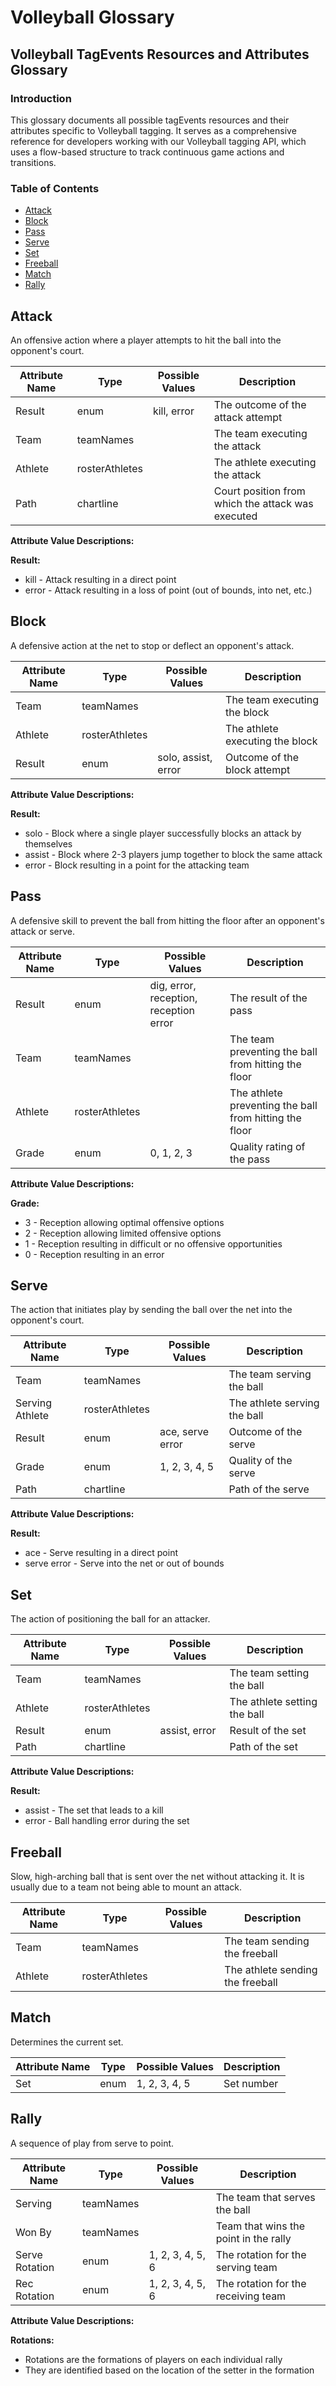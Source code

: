 # Volleyball Glossary

## Volleyball TagEvents Resources and Attributes Glossary

### Introduction

This glossary documents all possible tagEvents resources and their attributes specific to Volleyball tagging. It serves as a comprehensive reference for developers working with our Volleyball tagging API, which uses a flow-based structure to track continuous game actions and transitions.

### Table of Contents

- [Attack](#attack)
- [Block](#block)
- [Pass](#pass)
- [Serve](#serve)
- [Set](#set)
- [Freeball](#freeball)
- [Match](#match)
- [Rally](#rally)

## Attack

An offensive action where a player attempts to hit the ball into the opponent's court.

| Attribute Name | Type | Possible Values | Description |
|----------------|------|----------------|-------------|
| Result | enum | kill, error | The outcome of the attack attempt |
| Team | teamNames | | The team executing the attack |
| Athlete | rosterAthletes | | The athlete executing the attack |
| Path | chartline | | Court position from which the attack was executed |

**Attribute Value Descriptions:**

**Result:**
- kill - Attack resulting in a direct point
- error - Attack resulting in a loss of point (out of bounds, into net, etc.)

## Block

A defensive action at the net to stop or deflect an opponent's attack.

| Attribute Name | Type | Possible Values | Description |
|----------------|------|----------------|-------------|
| Team | teamNames | | The team executing the block |
| Athlete | rosterAthletes | | The athlete executing the block |
| Result | enum | solo, assist, error | Outcome of the block attempt |

**Attribute Value Descriptions:**

**Result:**
- solo - Block where a single player successfully blocks an attack by themselves
- assist - Block where 2-3 players jump together to block the same attack
- error - Block resulting in a point for the attacking team

## Pass

A defensive skill to prevent the ball from hitting the floor after an opponent's attack or serve.

| Attribute Name | Type | Possible Values | Description |
|----------------|------|----------------|-------------|
| Result | enum | dig, error, reception, reception error | The result of the pass |
| Team | teamNames | | The team preventing the ball from hitting the floor |
| Athlete | rosterAthletes | | The athlete preventing the ball from hitting the floor |
| Grade | enum | 0, 1, 2, 3 | Quality rating of the pass |

**Attribute Value Descriptions:**

**Grade:**
- 3 - Reception allowing optimal offensive options
- 2 - Reception allowing limited offensive options
- 1 - Reception resulting in difficult or no offensive opportunities
- 0 - Reception resulting in an error

## Serve

The action that initiates play by sending the ball over the net into the opponent's court.

| Attribute Name | Type | Possible Values | Description |
|----------------|------|----------------|-------------|
| Team | teamNames | | The team serving the ball |
| Serving Athlete | rosterAthletes | | The athlete serving the ball |
| Result | enum | ace, serve error | Outcome of the serve |
| Grade | enum | 1, 2, 3, 4, 5 | Quality of the serve |
| Path | chartline | | Path of the serve |

**Attribute Value Descriptions:**

**Result:**
- ace - Serve resulting in a direct point
- serve error - Serve into the net or out of bounds

## Set

The action of positioning the ball for an attacker.

| Attribute Name | Type | Possible Values | Description |
|----------------|------|----------------|-------------|
| Team | teamNames | | The team setting the ball |
| Athlete | rosterAthletes | | The athlete setting the ball |
| Result | enum | assist, error | Result of the set |
| Path | chartline | | Path of the set |

**Attribute Value Descriptions:**

**Result:**
- assist - The set that leads to a kill
- error - Ball handling error during the set

## Freeball

Slow, high-arching ball that is sent over the net without attacking it. It is usually due to a team not being able to mount an attack.

| Attribute Name | Type | Possible Values | Description |
|----------------|------|----------------|-------------|
| Team | teamNames | | The team sending the freeball |
| Athlete | rosterAthletes | | The athlete sending the freeball |

## Match

Determines the current set.

| Attribute Name | Type | Possible Values | Description |
|----------------|------|----------------|-------------|
| Set | enum | 1, 2, 3, 4, 5 | Set number |

## Rally

A sequence of play from serve to point.

| Attribute Name | Type | Possible Values | Description |
|----------------|------|----------------|-------------|
| Serving | teamNames | | The team that serves the ball |
| Won By | teamNames | | Team that wins the point in the rally |
| Serve Rotation | enum | 1, 2, 3, 4, 5, 6 | The rotation for the serving team |
| Rec Rotation | enum | 1, 2, 3, 4, 5, 6 | The rotation for the receiving team |

**Attribute Value Descriptions:**

**Rotations:**
- Rotations are the formations of players on each individual rally
- They are identified based on the location of the setter in the formation
